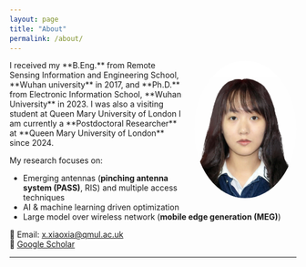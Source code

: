 ```yaml
---
layout: page
title: "About"
permalink: /about/
---
```


<img src="/assets/images/avatar.jpg" alt="Xiaoxia Xu" width="180" style="border-radius: 50%; float: right; margin-left: 20px;">
I received my **B.Eng.** from Remote Sensing Information and Engineering School, **Wuhan university** in 2017, and **Ph.D.** from Electronic Information School, **Wuhan University** in 2023.
I was also a visiting student at Queen Mary University of London
I am currently a **Postdoctoral Researcher** at **Queen Mary University of London** since 2024.  


My research focuses on:

- Emerging antennas (**pinching antenna system (PASS)**, RIS) and multiple access techniques
- AI & machine learning driven optimization
- Large model over wireless network (**mobile edge generation (MEG)**)


📧 Email: [x.xiaoxia@qmul.ac.uk](mailto:x.xiaoxia@qmul.ac.uk)  
🔗 [Google Scholar](https://scholar.google.com.hk/citations?user=3ifNbp0AAAAJ&hl)

---
